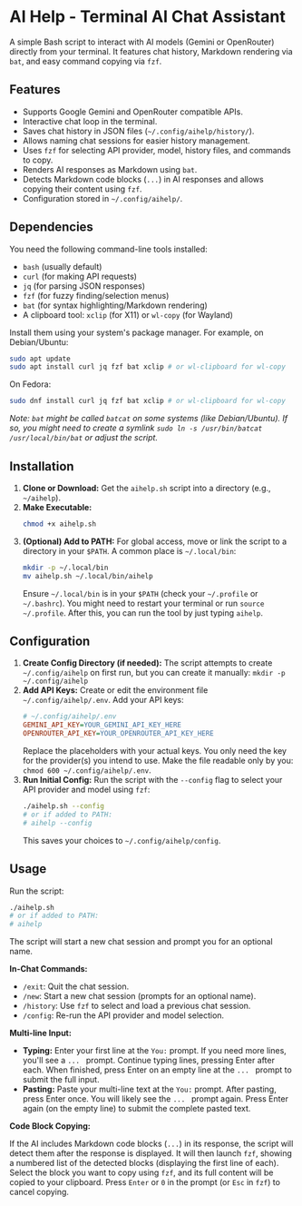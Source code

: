 # AI Help - Terminal AI Chat Assistant

A simple Bash script to interact with AI models (Gemini or OpenRouter) directly from your terminal. It features chat history, Markdown rendering via `bat`, and easy command copying via `fzf`.

## Features

*   Supports Google Gemini and OpenRouter compatible APIs.
*   Interactive chat loop in the terminal.
*   Saves chat history in JSON files (`~/.config/aihelp/history/`).
*   Allows naming chat sessions for easier history management.
*   Uses `fzf` for selecting API provider, model, history files, and commands to copy.
*   Renders AI responses as Markdown using `bat`.
*   Detects Markdown code blocks (```...```) in AI responses and allows copying their content using `fzf`.
*   Configuration stored in `~/.config/aihelp/`.

## Dependencies

You need the following command-line tools installed:

*   `bash` (usually default)
*   `curl` (for making API requests)
*   `jq` (for parsing JSON responses)
*   `fzf` (for fuzzy finding/selection menus)
*   `bat` (for syntax highlighting/Markdown rendering)
*   A clipboard tool: `xclip` (for X11) or `wl-copy` (for Wayland)

Install them using your system's package manager. For example, on Debian/Ubuntu:
```bash
sudo apt update
sudo apt install curl jq fzf bat xclip # or wl-clipboard for wl-copy
```
On Fedora:
```bash
sudo dnf install curl jq fzf bat xclip # or wl-clipboard for wl-copy
```
*Note: `bat` might be called `batcat` on some systems (like Debian/Ubuntu). If so, you might need to create a symlink `sudo ln -s /usr/bin/batcat /usr/local/bin/bat` or adjust the script.*

## Installation

1.  **Clone or Download:** Get the `aihelp.sh` script into a directory (e.g., `~/aihelp`).
2.  **Make Executable:**
    ```bash
    chmod +x aihelp.sh
    ```
3.  **(Optional) Add to PATH:** For global access, move or link the script to a directory in your `$PATH`. A common place is `~/.local/bin`:
    ```bash
    mkdir -p ~/.local/bin
    mv aihelp.sh ~/.local/bin/aihelp
    ```
    Ensure `~/.local/bin` is in your `$PATH` (check your `~/.profile` or `~/.bashrc`). You might need to restart your terminal or run `source ~/.profile`. After this, you can run the tool by just typing `aihelp`.

## Configuration

1.  **Create Config Directory (if needed):** The script attempts to create `~/.config/aihelp` on first run, but you can create it manually: `mkdir -p ~/.config/aihelp`
2.  **Add API Keys:** Create or edit the environment file `~/.config/aihelp/.env`. Add your API keys:
    ```ini
    # ~/.config/aihelp/.env
    GEMINI_API_KEY=YOUR_GEMINI_API_KEY_HERE
    OPENROUTER_API_KEY=YOUR_OPENROUTER_API_KEY_HERE
    ```
    Replace the placeholders with your actual keys. You only need the key for the provider(s) you intend to use. Make the file readable only by you: `chmod 600 ~/.config/aihelp/.env`.
3.  **Run Initial Config:** Run the script with the `--config` flag to select your API provider and model using `fzf`:
    ```bash
    ./aihelp.sh --config
    # or if added to PATH:
    # aihelp --config
    ```
    This saves your choices to `~/.config/aihelp/config`.

## Usage

Run the script:
```bash
./aihelp.sh
# or if added to PATH:
# aihelp
```

The script will start a new chat session and prompt you for an optional name.

**In-Chat Commands:**

*   `/exit`: Quit the chat session.
*   `/new`: Start a new chat session (prompts for an optional name).
*   `/history`: Use `fzf` to select and load a previous chat session.
*   `/config`: Re-run the API provider and model selection.

**Multi-line Input:**

*   **Typing:** Enter your first line at the `You:` prompt. If you need more lines, you'll see a `... ` prompt. Continue typing lines, pressing Enter after each. When finished, press Enter on an empty line at the `... ` prompt to submit the full input.
*   **Pasting:** Paste your multi-line text at the `You:` prompt. After pasting, press Enter once. You will likely see the `... ` prompt again. Press Enter again (on the empty line) to submit the complete pasted text.

**Code Block Copying:**

If the AI includes Markdown code blocks (```...```) in its response, the script will detect them after the response is displayed. It will then launch `fzf`, showing a numbered list of the detected blocks (displaying the first line of each). Select the block you want to copy using `fzf`, and its full content will be copied to your clipboard. Press `Enter` or `0` in the prompt (or `Esc` in `fzf`) to cancel copying.
